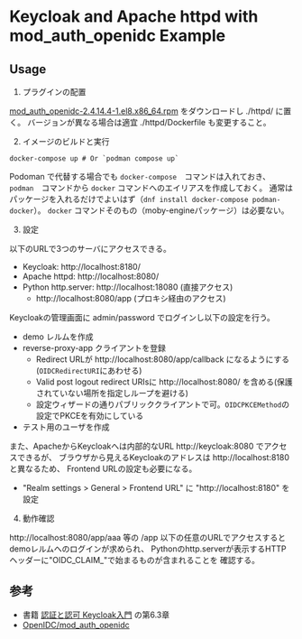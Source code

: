 # Keycloak and Apache httpd with mod_auth_openidc Example


## Usage

1. プラグインの配置

[mod_auth_openidc-2.4.14.4-1.el8.x86_64.rpm](https://github.com/OpenIDC/mod_auth_openidc/releases) をダウンロードし ./httpd/ に置く。
バージョンが異なる場合は適宜 ./httpd/Dockerfile も変更すること。

2. イメージのビルドと実行

```shell
docker-compose up # Or `podman compose up`
```
Podoman で代替する場合でも `docker-compose`　コマンドは入れておき、
`podman`　コマンドから `docker` コマンドへのエイリアスを作成しておく。
通常はパッケージを入れるだけでよいはず（`dnf install docker-compose podman-docker`）。
`docker` コマンドそのもの（moby-engineパッケージ）は必要ない。

3. 設定

以下のURLで3つのサーバにアクセスできる。

- Keycloak: http://localhost:8180/
- Apache httpd: http://localhost:8080/
- Python http.server: http://localhost:18080 (直接アクセス)
  - http://localhost:8080/app (プロキシ経由のアクセス)

Keycloakの管理画面に admin/password でログインし以下の設定を行う。

- demo レルムを作成
- reverse-proxy-app クライアントを登録
  - Redirect URLが http://localhost:8080/app/callback になるようにする(`OIDCRedirectURI`にあわせる)
  - Valid post logout redirect URIsに http://localhost:8080/ を含める(保護されていない場所を指定しループを避ける)
  - 設定ウィザードの通りパブリッククライアントで可。`OIDCPKCEMethod`の設定でPKCEを有効にしている
- テスト用のユーザを作成

また、ApacheからKeycloakへは内部的なURL http://keycloak:8080 でアクセスできるが、
ブラウザから見えるKeycloakのアドレスは http://localhost:8180 と異なるため、
Frontend URLの設定も必要になる。

- "Realm settings > General > Frontend URL" に "http://localhost:8180" を設定

4. 動作確認

http://localhost:8080/app/aaa 等の /app 以下の任意のURLでアクセスするとdemoレルムへのログインが求められ、
Pythonのhttp.serverが表示するHTTPヘッダーに"OIDC_CLAIM_"で始まるものが含まれることを
確認する。


## 参考

- 書籍 [認証と認可 Keycloak入門](https://www.ric.co.jp/book/new-publication/detail/2081) の第6.3章
- [OpenIDC/mod_auth_openidc](https://github.com/OpenIDC/mod_auth_openidc)
